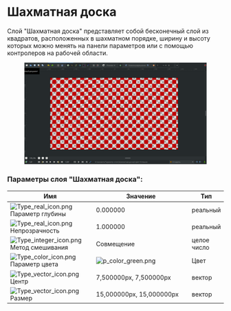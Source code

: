 # Шахматная доска

Слой "Шахматная доска" представляет собой бесконечный слой из квадратов, расположенных в шахматном порядке, ширину и высоту которых можно менять на панели параметров или с помощью контролеров на рабочей области.

<figure><img src="../.gitbook/assets/2024-05-17_13-18.png" alt=""><figcaption></figcaption></figure>

### Параметры слоя "Шахматная доска":

<table data-header-hidden><thead><tr><th width="227">Имя</th><th width="308">Значение</th><th>Тип</th></tr></thead><tbody><tr><td><img src="https://lh7-us.googleusercontent.com/2vSJFfGc-vDGT8kD-cY7hNcDOnBkhmwLFPwMKdvEXWQ3I7IeQ7BQX0sR_I5qjE9S2VneP_n1PAj-iXtpAXWauzxQMxI_ymEUdSp3BdgONw63mRXI_oIqsskrvpNL1Xi7WZkPVeunh3WMnRItoTMDUYE" alt="Type_real_icon.png" data-size="line"> Параметр глубины</td><td>0.000000</td><td>реальный</td></tr><tr><td><img src="https://lh7-us.googleusercontent.com/0yZ1YyARITCvtIGYdm7hlY5XT0zR0oWWMLhq3amQkcAlrWsMLd8zbA4Ess3-2lzN3wHe51Uo3y0DesOW80gHNE8uOchJBOUzMappTqPUqJo0tfSYiOpk_wVhojfxNV9Bn47ZW2EkzylcZ8QHgrC77LY" alt="Type_real_icon.png" data-size="line"> Непрозрачность</td><td>1.000000</td><td>реальный</td></tr><tr><td><img src="https://lh7-us.googleusercontent.com/BIV9p67IA7r8GmwuyumXFfmg6mif4zJVg_zkpP1Ko5XaGVLjDIzqREXf5ZxmIRAzPTC1cJioykFyJ6lxG4MQNtJopkY3b1p96XqVv4l6fOOh3bAr4mE0atkmmQufqizzuSgJb7Tw-lbqrEO99lYCFzY" alt="Type_integer_icon.png" data-size="line"> Метод смешивания</td><td>Совмещение</td><td>целое число</td></tr><tr><td><img src="https://lh7-us.googleusercontent.com/iyVOLI2RbjkceUa9bRABtQNGAyq3Qsb1sh8bTFONsYbY_9RwmUgfyUR3E1PWqfpI_pkiN1TS5ZvPQpeEES7f_YmrIsLyt4C79wQHQQJGsiMpG4A0HaCKQN5gfr8uXsvVLAq6Df72mhOKFtbJ-IOHEcQ" alt="Type_color_icon.png" data-size="line"> Параметр цвета</td><td><img src="https://lh7-us.googleusercontent.com/o623aOybrHCe0yJD6kAlukAVdUfkLc5hZCaUGylCxG7WxRNv1Rawx36E-Zo_S9G3le2zyhOymUKfFRBekBKvegTaDpyEXKo_VwSz3Jg7HsV5CaQieCfV137hrvX_RaBYlgl1ts8cH_Mfts2zpI7XnFE" alt="p_color_green.png"></td><td>Цвет</td></tr><tr><td><img src="https://lh7-us.googleusercontent.com/hSwTywW75XisuO9IZE48FSgi3uRthfaU0ASfsyje6yx2t9cy3rN7RFNahiM_WguuqmH-U5GrTDHqBUocTm8Z0ZVp1uevhVUDLADve54xkILCaUaD8G3mOxCg7oxZDT3D8rbzmoAWzPvCsg50lZnqqHI" alt="Type_vector_icon.png" data-size="line"> Центр</td><td>7,500000px, 7,500000px</td><td>вектор</td></tr><tr><td><img src="https://lh7-us.googleusercontent.com/djD1-UVvPzYhbg2VmXW70rNjqdrZfC2ewjNtCz8TX_TF8gsdzgxrDoq-We7myE0_ei0jYN4SS0Lh6XMO1sjxmoq0nqr8RQYW7GTq35O2wgqqlc28k_BILfiNqJOljFNbxJck1aGXpYjsFPt8Dy_iZL8" alt="Type_vector_icon.png" data-size="line"> Размер</td><td>15,000000px, 15,000000px</td><td>вектор</td></tr></tbody></table>


